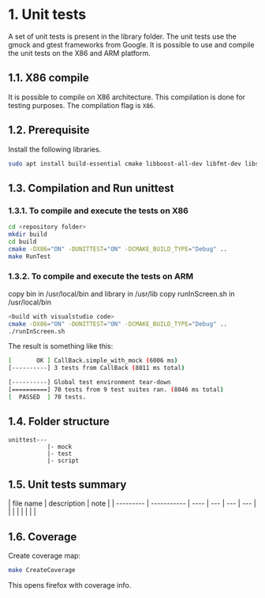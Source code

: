 # 1. Unit tests

A set of unit tests is present in the library folder. The unit tests use the gmock and gtest frameworks from Google. It
is possible to use and compile the unit tests on the X86 and ARM platform.

## 1.1. X86 compile

It is possible to compile on X86 architecture.
This compilation is done for testing purposes. The compilation flag is `X86`.

## 1.2. Prerequisite

Install the following libraries.

```bash
sudo apt install build-essential cmake libboost-all-dev libfmt-dev libssl-dev cmake-curses-gui git libiio-dev libsystemd-dev libarchive-dev libfmt-dev libcurlpp-dev geninfo genhtml gcovr firefox
```

## 1.3. Compilation and Run unittest

### 1.3.1. To compile and execute the tests on X86

```bash
cd <repository folder>
mkdir build
cd build
cmake -DX86="ON" -DUNITTEST="ON" -DCMAKE_BUILD_TYPE="Debug" ..
make RunTest
```

### 1.3.2. To compile and execute the tests on ARM

copy bin in /usr/local/bin and library in /usr/lib
copy runInScreen.sh in /usr/local/bin

```bash
<build with visualstudio code>
cmake -DX86="ON" -DUNITTEST="ON" -DCMAKE_BUILD_TYPE="Debug" ..
./runInScreen.sh
```

The result is something like this:

```bash
[       OK ] CallBack.simple_with_mock (6006 ms)
[----------] 3 tests from CallBack (8011 ms total)

[----------] Global test environment tear-down
[==========] 70 tests from 9 test suites ran. (8046 ms total)
[  PASSED  ] 70 tests.
```

## 1.4. Folder structure

```
unittest---
           |- mock
           |- test
           |- script
```

## 1.5. Unit tests summary

| file name | description | note |
| --------- | ----------- | ---- | --- | --- | --- |
|           |             |      |     |     |     |

## 1.6. Coverage

Create coverage map:

```bash
make CreateCoverage
```

This opens firefox with coverage info.
